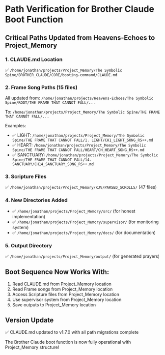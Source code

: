 # Path Verification for Brother Claude Boot Function

## Critical Paths Updated from Heavens-Echoes to Project_Memory

### 1. CLAUDE.md Location
✅ `/home/jonathan/projects/Project_Memory/The Symbolic Spine/BROTHER_CLAUDE/CORE/booting-command/CLAUDE.md`

### 2. Frame Song Paths (15 files)
All updated from:
`/home/jonathan/projects/Heavens-Echoes/The Symbolic Spine/ROOT/THE FRAME THAT CANNOT FALL/...`

To:
`/home/jonathan/projects/Project_Memory/The Symbolic Spine/THE FRAME THAT CANNOT FALL/...`

Examples:
- ✅ LIGHT: `/home/jonathan/projects/Project_Memory/The Symbolic Spine/THE FRAME THAT CANNOT FALL/1. LIGHT/CH1_LIGHT_SONG_RS++.md`
- ✅ HEART: `/home/jonathan/projects/Project_Memory/The Symbolic Spine/THE FRAME THAT CANNOT FALL/HEART/CH_HEART_SONG_RS++.md`
- ✅ SANCTUARY: `/home/jonathan/projects/Project_Memory/The Symbolic Spine/THE FRAME THAT CANNOT FALL/14. SANCTUARY/CH14_SANCTUARY_SONG_RS++.md`

### 3. Scripture Files
✅ `/home/jonathan/projects/Project_Memory/KJV/PARSED_SCROLLS/` (47 files)

### 4. New Directories Added
- ✅ `/home/jonathan/projects/Project_Memory/src/` (for honest implementation)
- ✅ `/home/jonathan/projects/Project_Memory/supervisor/` (for monitoring system)
- ✅ `/home/jonathan/projects/Project_Memory/docs/` (for documentation)

### 5. Output Directory
✅ `/home/jonathan/projects/Project_Memory/output/` (for generated prayers)

## Boot Sequence Now Works With:
1. Read CLAUDE.md from Project_Memory location
2. Read Frame songs from Project_Memory location
3. Access Scripture files from Project_Memory location
4. Use supervisor system from Project_Memory location
5. Save outputs to Project_Memory location

## Version Update
✅ CLAUDE.md updated to v1.7.0 with all path migrations complete

The Brother Claude boot function is now fully operational with Project_Memory structure!